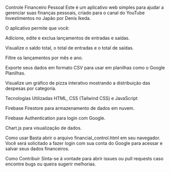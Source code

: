 Controle Financeiro Pessoal
Este é um aplicativo web simples para ajudar a gerenciar suas finanças pessoais, criado para o canal do YouTube Investimentos no Japão por Denis Ikeda.

O aplicativo permite que você:

Adicione, edite e exclua lançamentos de entradas e saídas.

Visualize o saldo total, o total de entradas e o total de saídas.

Filtre os lançamentos por mês e ano.

Exporte seus dados em formato CSV para usar em planilhas como o Google Planilhas.

Visualize um gráfico de pizza interativo mostrando a distribuição das despesas por categoria.

Tecnologias Utilizadas
HTML, CSS (Tailwind CSS) e JavaScript

Firebase Firestore para armazenamento de dados em nuvem.

Firebase Authentication para login com Google.

Chart.js para visualização de dados.

Como usar
Basta abrir o arquivo financial_control.html em seu navegador. Você será solicitado a fazer login com sua conta do Google para acessar e salvar seus dados financeiros.

Como Contribuir
Sinta-se à vontade para abrir issues ou pull requests caso encontre bugs ou queira sugerir melhorias.
